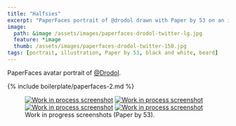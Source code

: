 ```yaml
---
title: "Halfsies"
excerpt: "PaperFaces portrait of @drodol drawn with Paper by 53 on an iPad."
image: 
  path: &image /assets/images/paperfaces-drodol-twitter-lg.jpg 
  feature: *image
  thumb: /assets/images/paperfaces-drodol-twitter-150.jpg
tags: [portrait, illustration, Paper by 53, black and white, beard]
---
```


PaperFaces avatar portrait of <a href="http://twitter.com/Drodol">@Drodol</a>.

{% include boilerplate/paperfaces-2.md %}

<figure class="half">
	<a href="{{ site.url }}/assets/images/paperfaces-drodol-process-1-lg.jpg"><img src="{{ site.url }}/assets/images/paperfaces-drodol-process-1-600.jpg" alt="Work in process screenshot"></a>
	<a href="{{ site.url }}/assets/images/paperfaces-drodol-process-2-lg.jpg"><img src="{{ site.url }}/assets/images/paperfaces-drodol-process-2-600.jpg" alt="Work in process screenshot"></a>
	<a href="{{ site.url }}/assets/images/paperfaces-drodol-process-3-lg.jpg"><img src="{{ site.url }}/assets/images/paperfaces-drodol-process-3-600.jpg" alt="Work in process screenshot"></a>
	<a href="{{ site.url }}/assets/images/paperfaces-drodol-process-4-lg.jpg"><img src="{{ site.url }}/assets/images/paperfaces-drodol-process-4-600.jpg" alt="Work in process screenshot"></a>
	<figcaption>Work in progress screenshots (Paper by 53).</figcaption>
</figure>